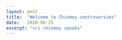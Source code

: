 ```yaml
---
layout: post
title:  "Welcome to Chinmoy controversies"
date:   2020-06-25
excerpt: "sri chinmoy speaks"
---
```

